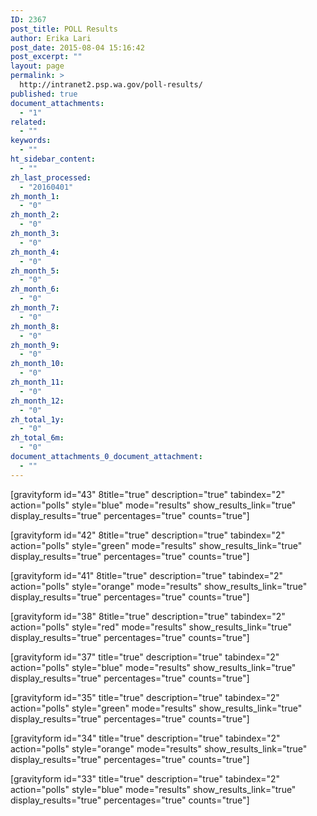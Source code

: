 ```yaml
---
ID: 2367
post_title: POLL Results
author: Erika Lari
post_date: 2015-08-04 15:16:42
post_excerpt: ""
layout: page
permalink: >
  http://intranet2.psp.wa.gov/poll-results/
published: true
document_attachments:
  - "1"
related:
  - ""
keywords:
  - ""
ht_sidebar_content:
  - ""
zh_last_processed:
  - "20160401"
zh_month_1:
  - "0"
zh_month_2:
  - "0"
zh_month_3:
  - "0"
zh_month_4:
  - "0"
zh_month_5:
  - "0"
zh_month_6:
  - "0"
zh_month_7:
  - "0"
zh_month_8:
  - "0"
zh_month_9:
  - "0"
zh_month_10:
  - "0"
zh_month_11:
  - "0"
zh_month_12:
  - "0"
zh_total_1y:
  - "0"
zh_total_6m:
  - "0"
document_attachments_0_document_attachment:
  - ""
---
```

[gravityform id="43" 8title="true" description="true" tabindex="2" action="polls" style="blue" mode="results" show_results_link="true" display_results="true" percentages="true" counts="true"]

[gravityform id="42" 8title="true" description="true" tabindex="2" action="polls" style="green" mode="results" show_results_link="true" display_results="true" percentages="true" counts="true"]

[gravityform id="41" 8title="true" description="true" tabindex="2" action="polls" style="orange" mode="results" show_results_link="true" display_results="true" percentages="true" counts="true"]

[gravityform id="38" 8title="true" description="true" tabindex="2" action="polls" style="red" mode="results" show_results_link="true" display_results="true" percentages="true" counts="true"]

[gravityform id="37" title="true" description="true" tabindex="2" action="polls" style="blue" mode="results" show_results_link="true" display_results="true" percentages="true" counts="true"]

[gravityform id="35" title="true" description="true" tabindex="2" action="polls" style="green" mode="results" show_results_link="true" display_results="true" percentages="true" counts="true"]

[gravityform id="34" title="true" description="true" tabindex="2" action="polls" style="orange" mode="results" show_results_link="true" display_results="true" percentages="true" counts="true"]

[gravityform id="33" title="true" description="true" tabindex="2" action="polls" style="blue" mode="results" show_results_link="true" display_results="true" percentages="true" counts="true"]